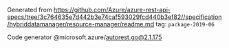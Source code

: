 Generated from https://github.com/Azure/azure-rest-api-specs/tree/3c764635e7d442b3e74caf593029fcd440b3ef82//specification/hybriddatamanager/resource-manager/readme.md tag: `package-2019-06`

Code generator @microsoft.azure/autorest.go@2.1.175


